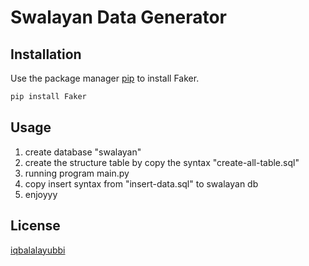 # Swalayan Data Generator

## Installation

Use the package manager [pip](https://pip.pypa.io/en/stable/) to install Faker.

```bash
pip install Faker
```

## Usage

1. create database "swalayan"
2. create the structure table by copy the syntax "create-all-table.sql"
3. running program main.py
4. copy insert syntax from "insert-data.sql" to swalayan db
5. enjoyyy

## License

[iqbalalayubbi](https://github.com/iqbalalayubbi/)
